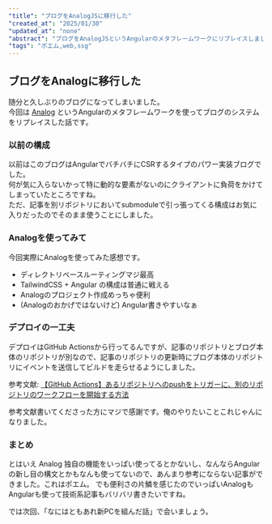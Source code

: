 ```yaml
---
"title": "ブログをAnalogJSに移行した"
"created_at": "2025/01/30"
"updated_at": "none"
"abstract": "ブログをAnalogJSというAngularのメタフレームワークにリプレイスしました"
"tags": "ポエム,web,ssg"
---
```


## ブログをAnalogに移行した

随分と久しぶりのブログになってしまいました。  
今回は [Analog](https://analogjs.org/) というAngularのメタフレームワークを使ってブログのシステムをリプレイスした話です。

### 以前の構成

以前はこのブログはAngularでバチバチにCSRするタイプのパワー実装ブログでした。  
何が気に入らないかって特に動的な要素がないのにクライアントに負荷をかけてしまっていたところですね。  
ただ、記事を別リポジトリにおいてsubmoduleで引っ張ってくる構成はお気に入りだったのでそのまま使うことにしました。

### Analogを使ってみて

今回実際にAnalogを使ってみた感想です。

* ディレクトリベースルーティングマジ最高
* TailwindCSS + Angular の構成は普通に戦える
* Analogのプロジェクト作成めっちゃ便利
* (Analogのおかげではないけど) Angular書きやすいなぁ

### デプロイの一工夫

デプロイはGitHub Actionsから行ってるんですが、記事のリポジトリとブログ本体のリポジトリが別なので、記事のリポジトリの更新時にブログ本体のリポジトリにイベントを送信してビルドを走らせるようにしました。

参考文献: [【GitHub Actions】あるリポジトリへのpushをトリガーに、別のリポジトリのワークフローを開始する方法](https://qiita.com/horitaka/items/14ac325a26635b391b79)

参考文献書いてくださった方にマジで感謝です。俺のやりたいことこれじゃんになりました。

### まとめ

とはいえ Analog 独自の機能をいっぱい使ってるとかないし、なんならAngularの新し目の構文とかもなんも使ってないので、あんまり参考にならない記事ができました。これはポエム。
でも便利さの片鱗を感じたのでいっぱいAnalogもAngularも使って技術系記事もバリバリ書きたいですね。

では次回、「なにはともあれ新PCを組んだ話」で会いましょう。 